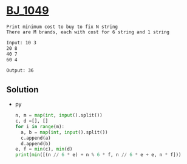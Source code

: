 # [BJ_1049](https://acmicpc.net/problem/1049)

```en
Print minimum cost to buy to fix N string
There are M brands, each with cost for 6 string and 1 string
```

```txt
Input: 10 3
20 8
40 7
60 4

Output: 36
```

## Solution

* py

  ```py
  n, m = map(int, input().split())
  c, d =[], []
  for i in range(m):
    a, b = map(int, input().split())
    c.append(a)
    d.append(b)
  e, f = min(c), min(d)
  print(min([(n // 6 * e) + n % 6 * f, n // 6 * e + e, n * f]))
  ```
